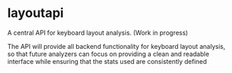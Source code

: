 # layoutapi

A central API for keyboard layout analysis. (Work in progress)

The API will provide all backend functionality for keyboard layout analysis, so that future analyzers can focus on providing a clean and readable interface while ensuring that the stats used are consistently defined
